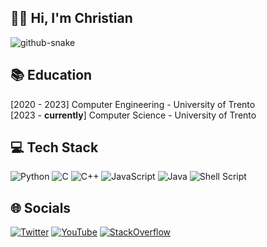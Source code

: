 ## 👋🏻 Hi, I'm Christian
<picture>
  <source media="(prefers-color-scheme: dark)" srcset="https://github.com/christiansassi/christiansassi/blob/output/github-contribution-grid-snake-dark.svg" />
  <source media="(prefers-color-scheme: light)" srcset="https://github.com/christiansassi/christiansassi/blob/output/github-contribution-grid-snake.svg" />
  <img alt="github-snake" src="github-snake.svg" />
</picture>

## 📚 Education

[2020 - 2023] Computer Engineering - University of Trento<br>
[2023 - <b>currently</b>] Computer Science - University of Trento

## 💻 Tech Stack
![Python](https://img.shields.io/badge/python-3670A0?style=flat-square&logo=python&logoColor=ffdd54) 
![C](https://img.shields.io/badge/c-%2300599C.svg?style=flat-square&logo=c&logoColor=white) 
![C++](https://img.shields.io/badge/c++-%2300599C.svg?style=flat-square&logo=c%2B%2B&logoColor=white) 
![JavaScript](https://img.shields.io/badge/javascript-%23323330.svg?style=flat-square&logo=javascript&logoColor=%23F7DF1E) 
![Java](https://img.shields.io/badge/java-%23ED8B00.svg?style=flat-square&logo=java&logoColor=white) 
![Shell Script](https://img.shields.io/badge/shell_script-%23121011.svg?style=flat-square&logo=gnu-bash&logoColor=white)

## 🌐 Socials
[![Twitter](https://img.shields.io/badge/Twitter-%231DA1F2.svg?logo=Twitter&logoColor=white)](https://twitter.com/chri_sassi)
[![YouTube](https://img.shields.io/badge/YouTube-%23FF0000.svg?logo=YouTube&logoColor=white)](https://youtube.com/@sassichristian)
[![StackOverflow](https://img.shields.io/badge/stack%20overflow-FE7A16?logo=stack-overflow&logoColor=white)](https://stackoverflow.com/users/10678775/chri)
